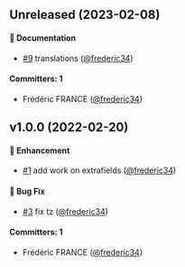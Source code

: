 
## Unreleased (2023-02-08)

#### :memo: Documentation
* [#9](https://github.com/Net-Logic/dolibarr_module_googleapi/pull/9) translations ([@frederic34](https://github.com/frederic34))

#### Committers: 1
- Frédéric FRANCE ([@frederic34](https://github.com/frederic34))


## v1.0.0 (2022-02-20)

#### :rocket: Enhancement
* [#1](https://github.com/Net-Logic/dolibarr_module_googleapi/pull/1) add work on extrafields ([@frederic34](https://github.com/frederic34))

#### :bug: Bug Fix
* [#3](https://github.com/Net-Logic/dolibarr_module_googleapi/pull/3) fix tz ([@frederic34](https://github.com/frederic34))

#### Committers: 1
- Frédéric FRANCE ([@frederic34](https://github.com/frederic34))

